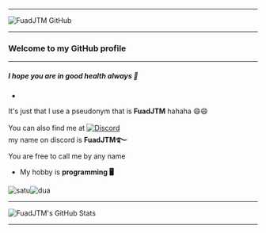 ***
![FuadJTM GitHub](https://media.discordapp.net/attachments/869449168496758854/874733937740615741/20210811_022014.png)
***
### Welcome to my GitHub profile
***
##### I hope you are in good health always 🤗
*            
It's just that I use a pseudonym that is **FuadJTM** hahaha 😄😄</br></br>You can also find me at [![Discord](https://img.shields.io/badge/Discord-7289DA?size=34?style=for-the-badge&logo=discord&logoColor=white)](https://discord.com/users/626413361185292321)     
my name on discord is **__FuadJTM࿐__**                     
You are free to call me by any name
* My hobby is **programming 🖥️**</br>    

![satu](https://cdn.discordapp.com/emojis/864047487887212545.gif?size=40)![dua](https://cdn.discordapp.com/emojis/864047512791810049.gif?size=40)
***
![FuadJTM's GitHub Stats](https://github-readme-stats.vercel.app/api?username=FuadJTM&show_icons=true&theme=gruvbox)
***

